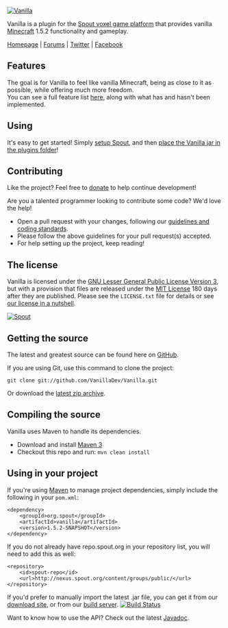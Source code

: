 [![Vanilla][Project Logo]][Homepage]

Vanilla is a plugin for the [Spout voxel game platform](https://github.com/SpoutDev/Spout) that provides vanilla [Minecraft](http://minecraft.net) 1.5.2 functionality and gameplay.

[Homepage] | [Forums] | [Twitter] | [Facebook]

## Features
The goal is for Vanilla to feel like vanilla Minecraft, being as close to it as possible, while offering much more freedom.  
You can see a full feature list [here](http://wiki.spout.org/Vanilla#Features), along with what has and hasn't been implemented.

## Using
It's easy to get started! Simply [setup Spout](http://wiki.spout.org/Installing_Spout), and then [place the Vanilla jar in the plugins folder](http://wiki.spout.org/Installing_Vanilla_Plugin)!

## Contributing
Like the project? Feel free to [donate] to help continue development!

Are you a talented programmer looking to contribute some code? We'd love the help!
* Open a pull request with your changes, following our [guidelines and coding standards](http://spout.in/prguide).
* Please follow the above guidelines for your pull request(s) accepted.
* For help setting up the project, keep reading!

## The license
Vanilla is licensed under the [GNU Lesser General Public License Version 3][License], but with a provision that files are released under the [MIT License][License] 180 days after they are published. Please see the `LICENSE.txt` file for details or see [our license in a nutshell](http://spout.in/licensev1).

[![Spout][Company Logo]](http://www.spout.org)

## Getting the source
The latest and greatest source can be found here on [GitHub][Source].

If you are using Git, use this command to clone the project:

    git clone git://github.com/VanillaDev/Vanilla.git

Or download the [latest zip archive][Download Source].

## Compiling the source
Vanilla uses Maven to handle its dependencies.

* Download and install [Maven 3](http://maven.apache.org/download.html)  
* Checkout this repo and run: `mvn clean install`

## Using in your project
If you're using [Maven](http://maven.apache.org/download.html) to manage project dependencies, simply include the following in your `pom.xml`:

    <dependency>
        <groupId>org.spout</groupId>
        <artifactId>vanilla</artifactId>
        <version>1.5.2-SNAPSHOT</version>
    </dependency>

If you do not already have repo.spout.org in your repository list, you will need to add this as well:

    <repository>
        <id>spout-repo</id>
        <url>http://nexus.spout.org/content/groups/public/</url>
    </repository>

If you'd prefer to manually import the latest .jar file, you can get it from our [download site][Download], or from our [build server][Builds]. [![Build Status][Build Icon]][Builds]

Want to know how to use the API? Check out the latest [Javadoc].

[Project Logo]: http://cdn.spout.org/vanilla-github.png
[Company Logo]: http://cdn.spout.org/spout-github.png
[Homepage]: http://www.spout.org
[Forums]: http://forums.spout.org
[License]: http://spout.in/licensev1
[Source]: https://github.com/Vanilla/Vanilla
[Download]: http://get.spout.org/dev/vanilla.jar
[Download Source]: https://github.com/Vanilla/Vanilla/archive/master.zip
[Builds]: http://build.spout.org/job/Vanilla
[Build Icon]: http://build.spout.org/job/Vanilla/badge/icon
[Javadoc]: http://jd.spout.org/vanilla/latest
[Issues]: http://issues.spout.org/browse/VANILLA
[Twitter]: http://spout.in/twitter
[Facebook]: http://spout.in/facebook
[Donate]: http://spout.in/donate
